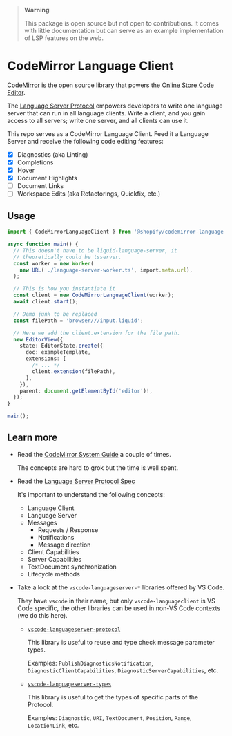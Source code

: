 > **Warning**
>
> This package is open source but not open to contributions. It comes with little documentation but can serve as an example implementation of LSP features on the web.

# CodeMirror Language Client

[CodeMirror](https://codemirror.net/) is the open source library that powers the [Online Store Code Editor](https://shopify.dev/docs/storefronts/themes/tools/code-editor).

The [Language Server Protocol](https://microsoft.github.io/language-server-protocol/specifications/lsp/3.17/specification/) empowers developers to write one language server that can run in all language clients. Write a client, and you gain access to all servers; write one server, and all clients can use it.

This repo serves as a CodeMirror Language Client. Feed it a Language Server and receive the following code editing features:

- [x] Diagnostics (aka Linting)
- [x] Completions
- [x] Hover
- [x] Document Highlights
- [ ] Document Links
- [ ] Workspace Edits (aka Refactorings, Quickfix, etc.)

## Usage

```typescript
import { CodeMirrorLanguageClient } from '@shopify/codemirror-language-client';

async function main() {
  // This doesn't have to be liquid-language-server, it
  // theoretically could be tsserver.
  const worker = new Worker(
    new URL('./language-server-worker.ts', import.meta.url),
  );

  // This is how you instantiate it
  const client = new CodeMirrorLanguageClient(worker);
  await client.start();

  // Demo junk to be replaced
  const filePath = 'browser///input.liquid';

  // Here we add the client.extension for the file path.
  new EditorView({
    state: EditorState.create({
      doc: exampleTemplate,
      extensions: [
        /* ... */
        client.extension(filePath),
      ],
    }),
    parent: document.getElementById('editor')!,
  });
}

main();
```

## Learn more

- Read the [CodeMirror System Guide](https://codemirror.net/docs/guide/) a couple of times.

  The concepts are hard to grok but the time is well spent.

- Read the [Language Server Protocol Spec](https://microsoft.github.io/language-server-protocol/specifications/lsp/3.17/specification/)

  It's important to understand the following concepts:

    - Language Client
    - Language Server
    - Messages
      - Requests / Response
      - Notifications
      - Message direction
    - Client Capabilities
    - Server Capabilities
    - TextDocument synchronization
    - Lifecycle methods

-  Take a look at the `vscode-languageserver-*` libraries offered by VS Code.

   They have `vscode` in their name, but only `vscode-languageclient` is VS Code specific, the other libraries can be used in non-VS Code contexts (we do this here).

   -  [`vscode-languageserver-protocol`](https://github.com/microsoft/vscode-languageserver-node/tree/main/protocol)

      This library is useful to reuse and type check message parameter types.

      Examples: `PublishDiagnosticsNotification`, `DiagnosticClientCapabilities`, `DiagnosticServerCapabilities`, etc.

   -  [`vscode-languageserver-types`](https://github.com/microsoft/vscode-languageserver-node/tree/main/types)

      This library is useful to get the types of specific parts of the Protocol.

      Examples: `Diagnostic`, `URI`, `TextDocument`, `Position`, `Range`, `LocationLink`, etc.

